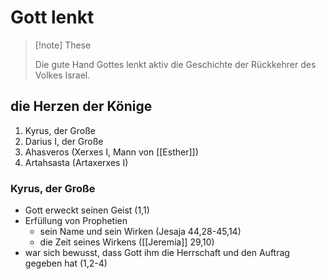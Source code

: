 # Gott lenkt

> [!note] These
>
> Die gute Hand Gottes lenkt aktiv die Geschichte der Rückkehrer des Volkes Israel.

## die Herzen der Könige

1. Kyrus, der Große
2. Darius I, der Große
3. Ahasveros (Xerxes I, Mann von [[Esther]])
4. Artahsasta (Artaxerxes I)

### Kyrus, der Große

- Gott erweckt seinen Geist (1,1)
- Erfüllung von Prophetien
	- sein Name und sein Wirken (Jesaja 44,28-45,14)
	- die Zeit seines Wirkens ([[Jeremia]] 29,10)
- war sich bewusst, dass Gott ihm die Herrschaft und den Auftrag gegeben hat (1,2-4)
